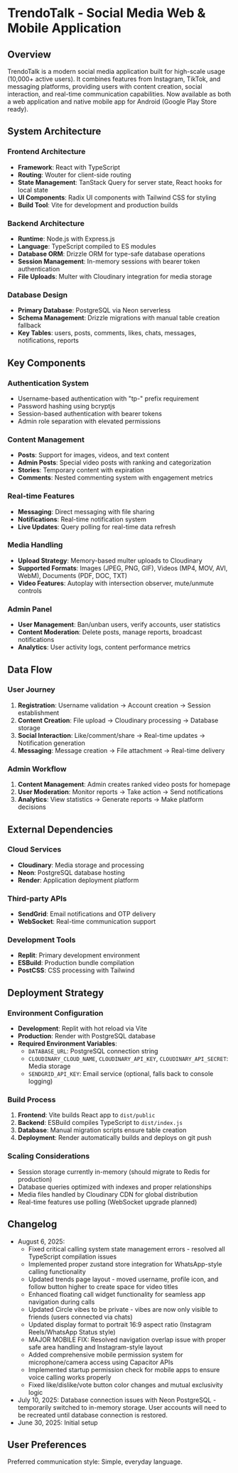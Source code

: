 # TrendoTalk - Social Media Web & Mobile Application

## Overview

TrendoTalk is a modern social media application built for high-scale usage (10,000+ active users). It combines features from Instagram, TikTok, and messaging platforms, providing users with content creation, social interaction, and real-time communication capabilities. Now available as both a web application and native mobile app for Android (Google Play Store ready).

## System Architecture

### Frontend Architecture
- **Framework**: React with TypeScript
- **Routing**: Wouter for client-side routing
- **State Management**: TanStack Query for server state, React hooks for local state
- **UI Components**: Radix UI components with Tailwind CSS for styling
- **Build Tool**: Vite for development and production builds

### Backend Architecture
- **Runtime**: Node.js with Express.js
- **Language**: TypeScript compiled to ES modules
- **Database ORM**: Drizzle ORM for type-safe database operations
- **Session Management**: In-memory sessions with bearer token authentication
- **File Uploads**: Multer with Cloudinary integration for media storage

### Database Design
- **Primary Database**: PostgreSQL via Neon serverless
- **Schema Management**: Drizzle migrations with manual table creation fallback
- **Key Tables**: users, posts, comments, likes, chats, messages, notifications, reports

## Key Components

### Authentication System
- Username-based authentication with "tp-" prefix requirement
- Password hashing using bcryptjs
- Session-based authentication with bearer tokens
- Admin role separation with elevated permissions

### Content Management
- **Posts**: Support for images, videos, and text content
- **Admin Posts**: Special video posts with ranking and categorization
- **Stories**: Temporary content with expiration
- **Comments**: Nested commenting system with engagement metrics

### Real-time Features
- **Messaging**: Direct messaging with file sharing
- **Notifications**: Real-time notification system
- **Live Updates**: Query polling for real-time data refresh

### Media Handling
- **Upload Strategy**: Memory-based multer uploads to Cloudinary
- **Supported Formats**: Images (JPEG, PNG, GIF), Videos (MP4, MOV, AVI, WebM), Documents (PDF, DOC, TXT)
- **Video Features**: Autoplay with intersection observer, mute/unmute controls

### Admin Panel
- **User Management**: Ban/unban users, verify accounts, user statistics
- **Content Moderation**: Delete posts, manage reports, broadcast notifications
- **Analytics**: User activity logs, content performance metrics

## Data Flow

### User Journey
1. **Registration**: Username validation → Account creation → Session establishment
2. **Content Creation**: File upload → Cloudinary processing → Database storage
3. **Social Interaction**: Like/comment/share → Real-time updates → Notification generation
4. **Messaging**: Message creation → File attachment → Real-time delivery

### Admin Workflow
1. **Content Management**: Admin creates ranked video posts for homepage
2. **User Moderation**: Monitor reports → Take action → Send notifications
3. **Analytics**: View statistics → Generate reports → Make platform decisions

## External Dependencies

### Cloud Services
- **Cloudinary**: Media storage and processing
- **Neon**: PostgreSQL database hosting
- **Render**: Application deployment platform

### Third-party APIs
- **SendGrid**: Email notifications and OTP delivery
- **WebSocket**: Real-time communication support

### Development Tools
- **Replit**: Primary development environment
- **ESBuild**: Production bundle compilation
- **PostCSS**: CSS processing with Tailwind

## Deployment Strategy

### Environment Configuration
- **Development**: Replit with hot reload via Vite
- **Production**: Render with PostgreSQL database
- **Required Environment Variables**:
  - `DATABASE_URL`: PostgreSQL connection string
  - `CLOUDINARY_CLOUD_NAME`, `CLOUDINARY_API_KEY`, `CLOUDINARY_API_SECRET`: Media storage
  - `SENDGRID_API_KEY`: Email service (optional, falls back to console logging)

### Build Process
1. **Frontend**: Vite builds React app to `dist/public`
2. **Backend**: ESBuild compiles TypeScript to `dist/index.js`
3. **Database**: Manual migration scripts ensure table creation
4. **Deployment**: Render automatically builds and deploys on git push

### Scaling Considerations
- Session storage currently in-memory (should migrate to Redis for production)
- Database queries optimized with indexes and proper relationships
- Media files handled by Cloudinary CDN for global distribution
- Real-time features use polling (WebSocket upgrade planned)

## Changelog
- August 6, 2025: 
  - Fixed critical calling system state management errors - resolved all TypeScript compilation issues
  - Implemented proper zustand store integration for WhatsApp-style calling functionality
  - Updated trends page layout - moved username, profile icon, and follow button higher to create space for video titles
  - Enhanced floating call widget functionality for seamless app navigation during calls
  - Updated Circle vibes to be private - vibes are now only visible to friends (users connected via chats)
  - Updated display format to portrait 16:9 aspect ratio (Instagram Reels/WhatsApp Status style)
  - MAJOR MOBILE FIX: Resolved navigation overlap issue with proper safe area handling and Instagram-style layout
  - Added comprehensive mobile permission system for microphone/camera access using Capacitor APIs
  - Implemented startup permission check for mobile apps to ensure voice calling works properly
  - Fixed like/dislike/vote button color changes and mutual exclusivity logic
- July 10, 2025: Database connection issues with Neon PostgreSQL - temporarily switched to in-memory storage. User accounts will need to be recreated until database connection is restored.
- June 30, 2025: Initial setup

## User Preferences

Preferred communication style: Simple, everyday language.